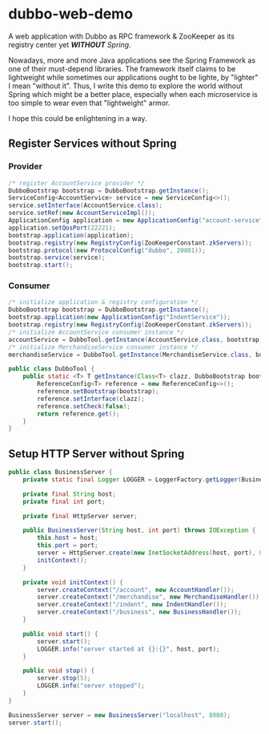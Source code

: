 # dubbo-web-demo
A web application with Dubbo as RPC framework &amp; ZooKeeper as its registry center yet ***WITHOUT** Spring*.

Nowadays, more and more Java applications see the Spring Framework as one of their must-depend libraries. The framework itself claims to be lightweight while sometimes our applications ought to be lighte, by "lighter" I mean "without it". Thus, I write this demo to explore the world without Spring which might be a better place, especially when each microservice is too simple to wear even that "lightweight" armor. 

I hope this could be enlightening in a way.

## Register Services without Spring

### Provider

```java
/* register AccountService provider */
DubboBootstrap bootstrap = DubboBootstrap.getInstance();
ServiceConfig<AccountService> service = new ServiceConfig<>();
service.setInterface(AccountService.class);
service.setRef(new AccountServiceImpl());
ApplicationConfig application = new ApplicationConfig("account-service");
application.setQosPort(22221);
bootstrap.application(application);
bootstrap.registry(new RegistryConfig(ZooKeeperConstant.zkServers));
bootstrap.protocol(new ProtocolConfig("dubbo", 20881));
bootstrap.service(service);
bootstrap.start();
```
### Consumer

```java
/* initialize application & registry configuration */
DubboBootstrap bootstrap = DubboBootstrap.getInstance();
bootstrap.application(new ApplicationConfig("IndentService"));
bootstrap.registry(new RegistryConfig(ZooKeeperConstant.zkServers));
/* initialize AccountService consumer instance */
accountService = DubboTool.getInstance(AccountService.class, bootstrap);
/* initialize MerchandiseService consumer instance */
merchandiseService = DubboTool.getInstance(MerchandiseService.class, bootstrap);
```

```java
public class DubboTool {
    public static <T> T getInstance(Class<T> clazz, DubboBootstrap bootstrap) {
        ReferenceConfig<T> reference = new ReferenceConfig<>();
        reference.setBootstrap(bootstrap);
        reference.setInterface(clazz);
        reference.setCheck(false);
        return reference.get();
    }
}
```

## Setup HTTP Server without Spring

```java
public class BusinessServer {
    private static final Logger LOGGER = LoggerFactory.getLogger(BusinessServer.class);

    private final String host;
    private final int port;

    private final HttpServer server;

    public BusinessServer(String host, int port) throws IOException {
        this.host = host;
        this.port = port;
        server = HttpServer.create(new InetSocketAddress(host, port), 0);
        initContext();
    }

    private void initContext() {
        server.createContext("/account", new AccountHandler());
        server.createContext("/merchandise", new MerchandiseHandler());
        server.createContext("/indent", new IndentHandler());
        server.createContext("/business", new BusinessHandler());
    }

    public void start() {
        server.start();
        LOGGER.info("server started at {}:{}", host, port);
    }

    public void stop() {
        server.stop(5);
        LOGGER.info("server stopped");
    }
}
```

```java
BusinessServer server = new BusinessServer("localhost", 8080);
server.start();
```
